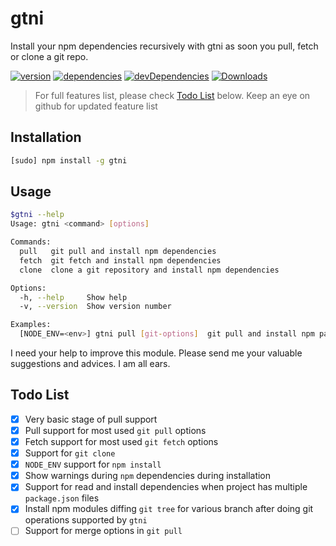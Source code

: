 gtni
====
Install your npm dependencies recursively with gtni as soon you pull, fetch or clone a git repo.

[![version][npm-version]][npm-url] [![dependencies][npm-dependencies]][dep-status] [![devDependencies][npm-dev-dependencies]][devdep-status] [![Downloads][npm-total-downloads]][npm-url]

>For full features list, please check [Todo List](#todo-list) below. Keep an eye on github for updated feature list

Installation
-------------
```sh
[sudo] npm install -g gtni
```
Usage
------
```sh
$gtni --help
Usage: gtni <command> [options]

Commands:
  pull   git pull and install npm dependencies
  fetch  git fetch and install npm dependencies
  clone  clone a git repository and install npm dependencies

Options:
  -h, --help     Show help                                             [boolean]
  -v, --version  Show version number                                   [boolean]

Examples:
  [NODE_ENV=<env>] gtni pull [git-options]  git pull and install npm packages

```
I need your help to improve this module. Please send me your valuable suggestions and advices. I am all ears.

Todo List
---------
- [x] Very basic stage of pull support
- [x] Pull support for most used `git pull` options
- [x] Fetch support for most used `git fetch` options
- [x] Support for `git clone`
- [x] `NODE_ENV` support for `npm install`
- [x] Show warnings during `npm` dependencies during installation
- [x] Support for read and install dependencies when project has multiple `package.json` files
- [x] Install npm modules diffing `git tree` for various branch after doing git operations supported by `gtni`
- [ ] Support for merge options in `git pull`

[npm-badge]: https://nodei.co/npm/gtni.png?compact=true
[npm-version]: https://img.shields.io/npm/v/gtni.svg?style=flat-square
[npm-dependencies]: https://img.shields.io/david/nmrony/gtni.svg?style=flat-square
[npm-dev-dependencies]: https://img.shields.io/david/dev/nmrony/gtni.svg?style=flat-square
[npm-total-downloads]: https://img.shields.io/npm/dm/gtni.svg?style=flat-square
[npm-url]: https://www.npmjs.com/package/gtni
[dep-status]: https://david-dm.org/nmrony/gtni#info=dependencies&view=table
[devdep-status]: https://david-dm.org/nmrony/gtni#info=devDependencies&view=table
